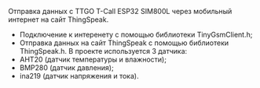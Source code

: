 Отправка данных с TTGO T-Call ESP32 SIM800L через мобильный интернет на сайт ThingSpeak.
- Подключение к интеренету с помощью библиотеки TinyGsmClient.h;
- Отправка данных на сайт ThingSpeak с помощью библиотеки ThingSpeak.h.
В проекте используется 3 датчика:
- AHT20 (датчик температуры и влажности);
- BMP280 (датчик давления);
- ina219 (датчик напряжения и тока).
